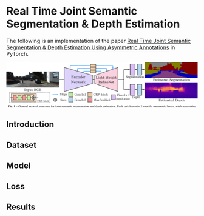 # Real Time Joint Semantic Segmentation & Depth Estimation
The following is an implementation of the paper [Real Time Joint Semantic Segmentation & Depth Estimation Using Asymmetric Annotations](https://arxiv.org/pdf/1809.04766.pdf) in PyTorch.

![](assets/architecture.png)

## Introduction


## Dataset


## Model


## Loss


## Results